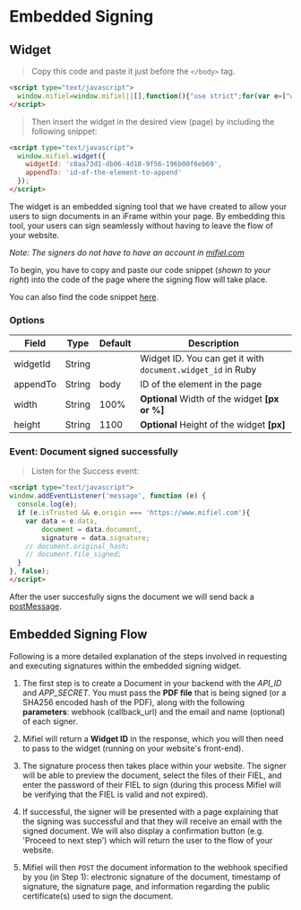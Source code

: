# Embedded Signing

## Widget

> Copy this code and paste it just before the `</body>` tag.

```html
<script type="text/javascript">
  window.mifiel=window.mifiel||[],function(){"use strict";for(var e=["widget"],i=function(e){return function(){window.mifiel.push([e].concat(Array.prototype.slice.call(arguments,0)))}},t=0;t<e.length;t++){var n=e[t];window.mifiel[n]||(window.mifiel[n]=i(n))}if(!document.getElementById("mifiel-js")){var r=document.createElement("script"),o=document.getElementsByTagName("script")[0];r.type="text/javascript",r.id="mifiel-js",r.async=!0,r.src="https://www.mifiel.com/sign-widget-v1.0.0.js",o.parentNode.insertBefore(r,o)}}();
</script>
```

> Then insert the widget in the desired view (page) by including the following snippet:

```html
<script type="text/javascript">
  window.mifiel.widget({
    widgetId: 'c8aa73d1-db06-4d18-9f56-196b00f6eb69',
    appendTo: 'id-of-the-element-to-append'
  });
</script>
```

The widget is an embedded signing tool that we have created to allow your users to sign documents in an iFrame within your page. By embedding this tool, your users can sign seamlessly without having to leave the flow of your website.

_Note: The signers do not have to have an account in [mifiel.com](https://www.mifiel.com)_

To begin, you have to copy and paste our code snippet (_shown to your right_) into the code of the page where the signing flow will take place.

You can also find the code snippet [here](https://www.mifiel.com/sign-snippet-v1.0.0.min.js).

### Options

Field     | Type    | Default |  Description
--------- | ------- | ------- | ------------
widgetId  | String  |         | Widget ID. You can get it with `document.widget_id` in Ruby
appendTo  | String  | body    | ID of the element in the page
width     | String  | 100%    | __Optional__ Width of the widget __[px or %]__
height    | String  | 1100    | __Optional__ Height of the widget __[px]__

### Event: Document signed successfully

> Listen for the Success event:

```html
<script type="text/javascript">
window.addEventListener('message', function (e) {
  console.log(e);
  if (e.isTrusted && e.origin === 'https://www.mifiel.com'){
    var data = e.data,
        document = data.document,
        signature = data.signature;
    // document.original_hash;
    // document.file_signed;
  }
}, false);
</script>
```

After the user succesfully signs the document we will send back a [postMessage](https://developer.mozilla.org/en-US/docs/Web/API/Window/postMessage).

## Embedded Signing Flow

Following is a more detailed explanation of the steps involved in requesting and executing signatures within the embedded signing widget.

1. The first step is to create a Document in your backend with the _API_ID_ and _APP_SECRET_. You must pass the __PDF file__ that is being signed (or a SHA256 encoded hash of the PDF), along with the following __parameters__: webhook (callback_url) and the email and name (optional) of each signer.

2. Mifiel will return a __Widget ID__ in the response, which you will then need to pass to the widget (running on your website's front-end).

3. The signature process then takes place within your website. The signer will be able to preview the document, select the files of their FIEL, and enter the password of their FIEL to sign (during this process Mifiel will be verifying that the FIEL is valid and not expired). 

4. If successful, the signer will be presented with a page explaining that the signing was successful and that they will receive an email with the signed document. We will also display a confirmation button (e.g. 'Proceed to next step') which will return the user to the flow of your website.

5. Mifiel will then `POST` the document information to the webhook specified by you (in Step 1): electronic signature of the document, timestamp of signature, the signature page, and information regarding the public certificate(s) used to sign the document.
